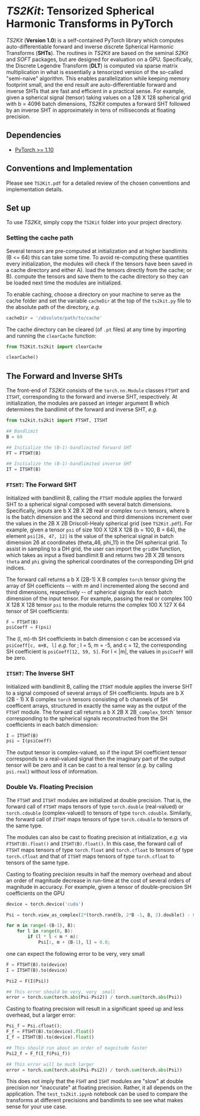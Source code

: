 # _TS2Kit_: Tensorized Spherical Harmonic Transforms in PyTorch
_TS2Kit_ (**Version 1.0**) is a self-contained PyTorch library which computes auto-differentiable forward and inverse discrete Spherical Harmonic Transforms (**SHTs**). The routines in _TS2Kit_ are based on the seminal _S2Kit_ and _SOFT_ packages, but are designed for evaluation on a GPU.  Specifically, the Discrete Legendre Transform (**DLT**) is computed via sparse matrix multiplication in what is essentially a tensorized version of the so-called "semi-naive" algorithm. This enables parallelization while keeping memory footprint small, and the end result are auto-differentiable forward and inverse SHTs that are fast and efficient in a practical sense. For example, given a spherical signal (tensor) taking values on a 128 X 128 spherical grid with b = 4096 batch dimensions,  _TS2Kit_ computes a forward SHT followed by an inverse SHT in approximately in tens of milliseconds at floating precision.

## Dependencies
- [PyTorch >= 1.10](https://pytorch.org)

## Conventions and Implementation
Please see `TS2Kit.pdf` for a detailed review of the chosen conventions and implementation details.

## Set up
To use _TS2Kit_, simply copy the `TS2Kit` folder into your project directory. 

### Setting the cache path
Several tensors are pre-computed at initialization and at higher bandlimits (B <= 64) this can take some time. To avoid re-computing these quantities every initialization, the modules will check if the tensors have been saved in a cache directory and either A). load the tensors directly from the cache; or B). compute the tensors and save them to the cache directory so they can be loaded next time the modules are initialized. 

To enable caching, choose a directory on your machine to serve as the cache folder and set the variable `cacheDir` at the top of the `ts2kit.py` file to the absolute path of the directory, _e.g._
```python
cacheDir = '/absolute/path/to/cache'
```
The cache directory can be cleared (of `.pt` files) at any time by importing and running the `clearCache` function:
```python
from TS2Kit.ts2kit import clearCache

clearCache()
```

## The Forward and Inverse SHTs
The front-end of _TS2Kit_ consists of the `torch.nn.Module` classes `FTSHT` and `ITSHT`, corresponding to the forward and inverse SHT, respectively. At initialization, the modules are passed an integer argument B which determines the bandlimit of the forward and inverse SHT, _e.g._
```python
from ts2kit.ts2kit import FTSHT, ITSHT

## Bandlimit
B = 64

## Initialize the (B-1)-bandlimited forward SHT
FT = FTSHT(B)

## Initialize the (B-1)-bandlimited inverse SHT
IT = ITSHT(B)
```

### `FTSHT`: The Forward SHT
Initialized with bandlimit B, calling the `FTSHT` module applies the forward SHT to a spherical signal composed with several batch dimensions. Specifically, inputs are b X 2B X 2B real or complex `torch` tensors, where b is the batch dimension and the second and third dimensions increment over the values in the 2B X 2B Driscoll-Healy spherical grid (see `TS2Kit.pdf`). For example, given a tensor `psi` of size 100 X 128 X 128 (b = 100, B = 64), the element `psi[26, 47, 12]` is the value of the spherical signal in batch dimension 26 at coordinates (theta_46, phi_11) in the DH spherical grid. To assist in sampling to a DH grid, the user can import the `gridDH` function, which takes as input a fixed bandlimit B and returns two 2B X 2B tensors `theta` and `phi` giving the spherical coordinates of the corresponding DH grid indices. 

The forward call returns a b X (2B-1) X B complex `torch` tensor giving the array of SH coefficients --  with m and l incremented along the second and third dimensions, respectively -- of spherical signals for each batch dimension of the input tensor. For example, passing the real or complex 100 X 128 X 128 tensor `psi` to the module returns the complex 100 X 127 X 64 tensor of SH coefficients:
```python
F = FTSHT(B)
psiCoeff = F(psi)
```
The (l, m)-th SH coefficients in batch dimension c can be accessed via `psiCoeff[c, m+B, l]` _e.g._ for ; l = 5, m = -5, and c = 12, the corresponding SH coefficient is `psiCoeff[12, 59, 5]`. For l < |m|, the values in `psiCoeff` will be zero.

### `ITSHT`: The Inverse SHT
Initialized with bandlimit B, calling the `ITSHT` module applies the inverse SHT to a signal composed of several arrays of SH coefficients. Inputs are b X (2B - 1) X B complex `torch` tensors consisting of b channels of SH coefficent arrays, structured in exactly the same way as the output of the `FTSHT` module. The forward call returns a b X 2B X 2B` _complex_ `torch` tensor corresponding to the spherical signals reconstructed from the SH coefficients in each batch dimension:
```python
I = ITSHT(B)
psi = I(psiCoeff)
```
The output tensor is complex-valued, so if the input SH coefficient tensor corresponds to a real-valued signal then the imaginary part of the output tensor will be zero and it can be cast to a real tensor (_e.g._ by calling `psi.real`) without loss of information. 

### Double Vs. Floating Precision
The `FTSHT` and `ITSHT` modules are initialized at double precision. That is, the forward call of `FTSHT` maps tensors of type `torch.double` (real-valued) or `torch.cdouble` (complex-valued) to tensors of type `torch.cdouble`. Similarly, the forward call of `ITSHT` maps tensors of type `torch.cdouble` to tensors of the same type. 

The modules can also be cast to floating precision at initialization, _e.g._ via `FTSHT(B).float()` and `ITSHT(B).float()`.  In this case, the forward call of `FTSHT` maps tensors of type `torch.float` and `torch.cfloat` to tensors of type `torch.cfloat` and that of `ITSHT` maps tensors of type `torch.cfloat` to tensors of the same type.

Casting to floating precision results in half the memory overhead and about an order of magnitude decrease in run-time at the cost of several orders of magnitude in accuracy. For example, given a tensor of double-precision SH coefficients on the GPU
```python
device = torch.device('cuda')

Psi = torch.view_as_complex(2*(torch.rand(b, 2*B -1, B, 2).double() - 0.5)).to(device)

for m in range(-(B-1), B):
    for l in range(0, B):
        if (l * l < m * m):
            Psi[:, m + (B-1), l] = 0.0;

```
one can expect the following error to be very, very small
```python
F = FTSHT(B).to(device)
I = ITSHT(B).to(device)

Psi2 = F(I(Psi))

## This error should be very, very  small
error = torch.sum(torch.abs(Psi-Psi2)) / torch.sum(torch.abs(Psi))
```
Casting to floating precision will result in a significant speed up and less overhead, but a larger error:
```python
Psi_f = Psi.cfloat();
F_f = FTSHT(B).to(device).float()
I_f = ITSHT(B).to(device).float()

## This should run about an order of magnitude faster
Psi2_f = F_f(I_f(Psi_f))

## This error will be much larger
error = torch.sum(torch.abs(Psi-Psi2)) / torch.sum(torch.abs(Psi))
```
This does not imply that the `FSHT` and `ISHT` modules are "slow" at double precision nor "inaccurate" at floating precision. Rather, it all depends on the application. The `test_ts2kit.ipynb` notebook can be used to compare the transforms at different precisions and bandlimits to see see what makes sense for your use case. 

